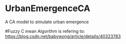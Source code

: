 # UrbanEmergenceCA
A CA model to simulate urban emergence

#Fuzzy C mean Algorithm is refering to:
https://blog.csdn.net/babywong/article/details/40323783
